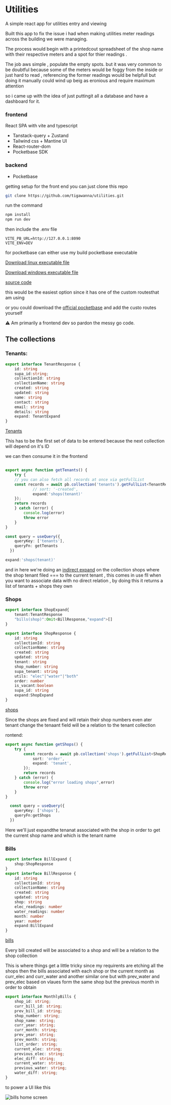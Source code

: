 # Utilities 
A simple react app for utilities entry and viewing

Built this app to fix the issue i had when making utilities meter readings across the building we were managing.

The process would begin with a printedcout spreadsheet of the shop name with their respective meters and a spot for thier readings .

The job aws simple , populate the empty spots. but it was very common to be doubtful because some of the meters would be foggy from the inside or just hard to read , referencing the former readings would be helpfull but doing it manually could wind up beig as eronious and require maximum attention

so i came up with the idea of just puttingit all a database and have a dashboard for it.

### frontend 
React SPA with vite and typescript
- Tanstack-query + Zustand
- Tailwind css + Mantine UI
- React-router-dom
- Pocketbase SDK
  
### backend
- Pocketbase  
  

getting setup 
for the front end you can just clone this repo
```sh
git clone https://github.com/tigawanna/utilities.git

```
run the command 
```sh
npm install
npm run dev
```

then include the .env file

```env
VITE_PB_URL=http://127.0.0.1:8090
VITE_ENV=DEV
```
for pocketbase can either use my build pocketbase executable

[Download linux executable file](https://github.com/tigawanna/devhub-backend/raw/master/pocketbase)



[Download windows executable file](https://github.com/tigawanna/devhub-backend/raw/master/pocketbase.exe)

[source code](https://github.com/tigawanna/devhub-backend)

this would be the easiest option since it has one of the custom routesthat am using

or you could download the [official pocketbase](https://pocketbase.io/docs/) and add the custo routes yourself 

⚠ Am primarily a frontend dev so pardon the messy go code.

## The collections
### Tenants:
```ts
export interface TenantResponse {
    id: string
    supa_id:string;
    collectionId: string
    collectionName: string
    created: string
    updated: string
    name: string
    contact: string
    email: string
    details: string
    expand: TenantExpand
}
```
[Tenants](https://github.com/tigawanna/utilities/blob/cc391287e74c5163f7de52fbc843fe0a93ec5293/src/state/api/tenant.ts)

This has to be the first set of data to  be entered because the next collection will depend on it's ID

we can then consume it in the frontend

```ts

export async function getTenants() {
    try {
    // you can also fetch all records at once via getFullList
    const records = await pb.collection('tenants').getFullList<TenantResponse>({
            // sort: '-created',
            expand:'shops(tenant)'
    });
    return records
    } catch (error) {
        console.log(error)
        throw error
    }
}

const query = useQuery({
    queryKey: ['tenants'],
    queryFn: getTenants
  })
```

```ts
expand:'shops(tenant)'
```
and in here we're doing an [indirect expand](https://pocketbase.io/docs/expanding-relations) on the collection shops where the shop tenant filed === to the current tenant , this comes in use fll when you want to associate data with no direct relation , by doing this it returns a list of tenants + shops they own        


### Shops
```ts
export interface ShopExpand{
    tenant:TenantResponse
    "bills(shop)":Omit<BillResponse,"expand">[]
}

export interface ShopResponse {
    id: string
    collectionId: string
    collectionName: string
    created: string
    updated: string
    tenant: string
    shop_number: string
    supa_tenant: string
    utils: "elec"|"water"|"both"
    order: number
    is_vacant:boolean
    supa_id: string
    expand:ShopExpand
}

```
[shops](https://github.com/tigawanna/utilities/blob/ee8bd47108304c0ad002dc3183e2ebbeb5c9ec39/src/state/api/shops.ts)

Since the shops are fixed and will retain their shop numbers even ater tenant change the tenaant field will be a relation to the tenant collection 

rontend:
```ts
export async function getShops() {
    try {
        const records = await pb.collection('shops').getFullList<ShopResponse>({
            sort: 'order',
            expand: 'tenant',
        });
        return records
    } catch (error) {
        console.log("error loading shops",error)
        throw error
    }
}

  const query = useQuery({
    queryKey: ['shops'],
    queryFn:getShops
  })

```

Here we'll just expandthe tenanat associated with the shop in order to get the current shop name and which is the tenant name 


### Bills
```ts
export interface BillExpand {
    shop:ShopResponse
}
export interface BillResponse {
    id: string
    collectionId: string
    collectionName: string
    created: string
    updated: string
    shop: string
    elec_readings: number
    water_readings: number
    month: number
    year: number
    expand:BillExpand 
}

```

[bills](https://github.com/tigawanna/utilities/blob/cc391287e74c5163f7de52fbc843fe0a93ec5293/src/state/api/bills.ts)

Every bill created will be associated to a shop and will be a relation to the shop collection

This is where things get a little tricky since my requirents are etching all the shops then the bills associated with each shop or the current month as curr_elec and curr_water  and another similar one but with prev_water and prev_elec based on vlaues form the same shop but the previous month  in order to obtain 

```ts
export interface MonthlyBills {
    shop_id: string;
    curr_bill_id: string;
    prev_bill_id: string;
    shop_number: string;
    shop_name: string;
    curr_year: string;
    curr_month: string;
    prev_year: string;
    prev_month: string;
    list_order: string;
    current_elec: string;
    previous_elec: string;
    elec_diff: string;
    current_water: string;
    previous_water: string;
    water_diff: string;
}

```

to power a UI like this 

![bills home screen](https://github.com/tigawanna/utilities/blob/master/docs/imgs/Screenshot%202023-04-06%20183144.png)










